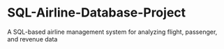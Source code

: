 # SQL-Airline-Database-Project
A SQL-based airline management system for analyzing flight, passenger, and revenue data
